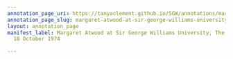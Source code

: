 ```yaml
---
annotation_page_uri: https://tanyaclement.github.io/SGW/annotations/margaret-atwood-at-sir-george-williams-university-the-poetry-series-18-october-1974-canvas-1--font-color---ff0000--margaret-atwood--font-.json
annotation_page_slug: margaret-atwood-at-sir-george-williams-university-the-poetry-series-18-october-1974-canvas-1--font-color---ff0000--margaret-atwood--font-
layout: annotation_page
manifest_label: Margaret Atwood at Sir George Williams University, The Poetry Series,
  18 October 1974

---
```

